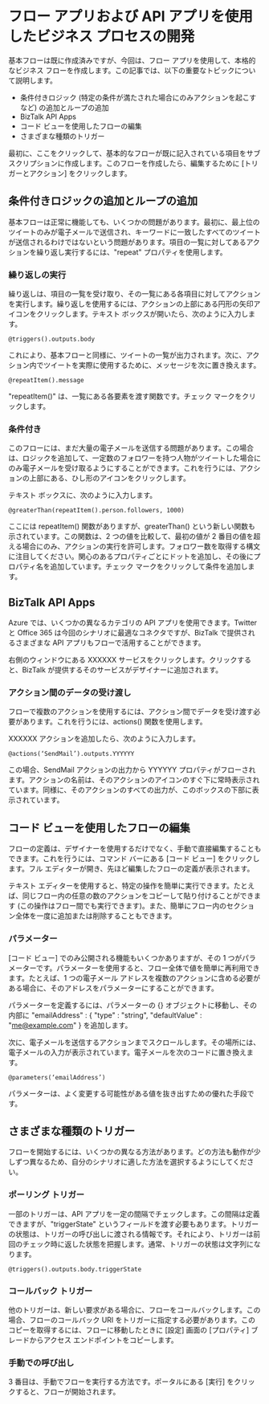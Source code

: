 <properties 
	pageTitle="ビジネス プロセスの作成" 
	description="ビジネス プロセスの作成" 
	authors="stepsic-microsoft-com" 
	manager="dwrede" 
	editor="" 
	services="app-service-logic" 
	documentationCenter=""/>


<tags
	ms.service="app-service-logic"
	ms.workload="web"
	ms.tgt_pltfrm="na"
	ms.devlang="na"
	ms.topic="article"
	ms.date="02/24/2015"
	ms.author="stepsic"/>

# フロー アプリおよび API アプリを使用したビジネス プロセスの開発

基本フローは既に作成済みですが、今回は、フロー アプリを使用して、本格的なビジネス フローを作成します。この記事では、以下の重要なトピックについて説明します。

- 条件付きロジック (特定の条件が満たされた場合にのみアクションを起こすなど) の追加とループの追加
- BizTalk API Apps
- コード ビューを使用したフローの編集
- さまざまな種類のトリガー

最初に、ここをクリックして、基本的なフローが既に記入されている項目をサブスクリプションに作成します。このフローを作成したら、編集するために [トリガーとアクション] をクリックします。

## 条件付きロジックの追加とループの追加

基本フローは正常に機能しても、いくつかの問題があります。最初に、最上位のツイートのみが電子メールで送信され、キーワードに一致したすべてのツイートが送信されるわけではないという問題があります。項目の一覧に対してあるアクションを繰り返し実行するには、"repeat" プロパティを使用します。

### 繰り返しの実行

繰り返しは、項目の一覧を受け取り、その一覧にある各項目に対してアクションを実行します。繰り返しを使用するには、アクションの上部にある円形の矢印アイコンをクリックします。テキスト ボックスが開いたら、次のように入力します。

    @triggers().outputs.body

これにより、基本フローと同様に、ツイートの一覧が出力されます。次に、アクション内でツイートを実際に使用するために、メッセージを次に置き換えます。

    @repeatItem().message

"repeatItem()" は、一覧にある各要素を渡す関数です。チェック マークをクリックします。

### 条件付き

このフローには、まだ大量の電子メールを送信する問題があります。この場合は、ロジックを追加して、一定数のフォロワーを持つ人物がツイートした場合にのみ電子メールを受け取るようにすることができます。これを行うには、アクションの上部にある、ひし形のアイコンをクリックします。

テキスト ボックスに、次のように入力します。

    @greaterThan(repeatItem().person.followers, 1000)

ここには repeatItem() 関数がありますが、greaterThan() という新しい関数も示されています。この関数は、2 つの値を比較して、最初の値が 2 番目の値を超える場合にのみ、アクションの実行を許可します。フォロワー数を取得する構文に注目してください。関心のあるプロパティごとにドットを追加し、その後にプロパティ名を追加しています。チェック マークをクリックして条件を追加します。

## BizTalk API Apps

Azure では、いくつかの異なるカテゴリの API アプリを使用できます。Twitter と Office 365 は今回のシナリオに最適なコネクタですが、BizTalk で提供されるさまざまな API アプリもフローで活用することができます。

右側のウィンドウにある XXXXXX サービスをクリックします。クリックすると、BizTalk が提供するそのサービスがデザイナーに追加されます。

### アクション間のデータの受け渡し

フローで複数のアクションを使用するには、アクション間でデータを受け渡す必要があります。これを行うには、actions() 関数を使用します。

XXXXXX アクションを追加したら、次のように入力します。

    @actions(‘SendMail’).outputs.YYYYYY

この場合、SendMail アクションの出力から YYYYYY プロパティがフローされます。アクションの名前は、そのアクションのアイコンのすぐ下に常時表示されています。同様に、そのアクションのすべての出力が、このボックスの下部に表示されています。

## コード ビューを使用したフローの編集

フローの定義は、デザイナーを使用するだけでなく、手動で直接編集することもできます。これを行うには、コマンド バーにある [コード ビュー] をクリックします。フル エディターが開き、先ほど編集したフローの定義が表示されます。

テキスト エディターを使用すると、特定の操作を簡単に実行できます。たとえば、同じフロー内の任意の数のアクションをコピーして貼り付けることができます (この操作はフロー間でも実行できます)。また、簡単にフロー内のセクション全体を一度に追加または削除することもできます。

### パラメーター

[コード ビュー] でのみ公開される機能もいくつかありますが、その 1 つがパラメーターです。パラメーターを使用すると、フロー全体で値を簡単に再利用できます。たとえば、1 つの電子メール アドレスを複数のアクションに含める必要がある場合に、そのアドレスをパラメーターにすることができます。

パラメーターを定義するには、パラメーターの {} オブジェクトに移動し、その内部に "emailAddress" : { "type" : "string", "defaultValue" : "me@example.com" } を追加します。

次に、電子メールを送信するアクションまでスクロールします。その場所には、電子メールの入力が表示されています。電子メールを次のコードに置き換えます。

    @parameters(‘emailAddress’)

パラメーターは、よく変更する可能性がある値を抜き出すための優れた手段です。

## さまざまな種類のトリガー

フローを開始するには、いくつかの異なる方法があります。どの方法も動作が少しずつ異なるため、自分のシナリオに適した方法を選択するようにしてください。

### ポーリング トリガー

一部のトリガーは、API アプリを一定の間隔でチェックします。この間隔は定義できますが、"triggerState" というフィールドを渡す必要もあります。トリガーの状態は、トリガーの呼び出しに渡される情報です。それにより、トリガーは前回のチェック時に返した状態を把握します。通常、トリガーの状態は文字列になります。

    @triggers().outputs.body.triggerState

### コールバック トリガー

他のトリガーは、新しい要求がある場合に、フローをコールバックします。この場合、フローのコールバック URI をトリガーに指定する必要があります。このコピーを取得するには、フローに移動したときに [設定] 画面の [プロパティ] ブレードからアクセス エンドポイントをコピーします。

### 手動での呼び出し

3 番目は、手動でフローを実行する方法です。ポータルにある [実行] をクリックすると、フローが開始されます。

<!--HONumber=54-->